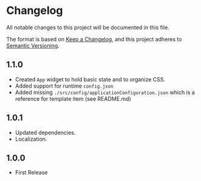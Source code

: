# Changelog

All notable changes to this project will be documented in this file.

The format is based on [Keep a Changelog](https://keepachangelog.com/en/1.0.0/),
and this project adheres to [Semantic Versioning](https://semver.org/spec/v2.0.0.html).

## 1.1.0

- Created `App` widget to hold basic state and to organize CSS.
- Added support for runtime `config.json`
- Added missing `./src/config/applicationConfiguration.json` which is a reference for template item (see README.md)

## 1.0.1

- Updated dependencies.
- Localization.

## 1.0.0

- First Release
